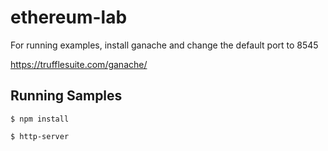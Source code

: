 # ethereum-lab

For running examples, install ganache and change the default port to 8545

https://trufflesuite.com/ganache/


## Running Samples

```
$ npm install
```

```
$ http-server
```